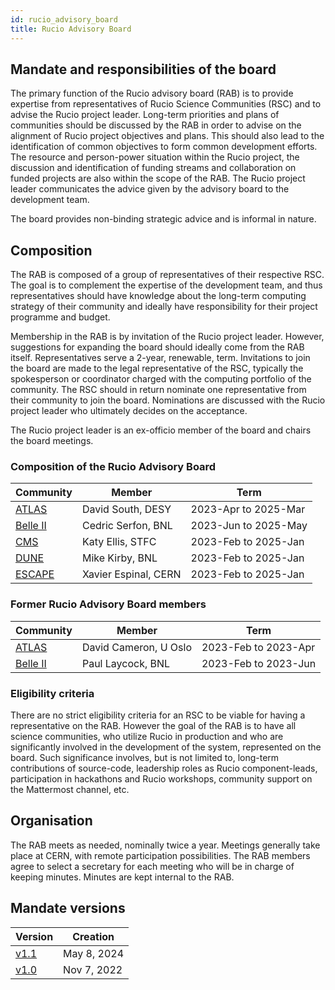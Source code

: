 ```yaml
---
id: rucio_advisory_board
title: Rucio Advisory Board
---
```


## Mandate and responsibilities of the board

The primary function of the Rucio advisory board (RAB) is to provide expertise from
representatives of Rucio Science Communities (RSC) and to advise the Rucio project
leader. Long-term priorities and plans of communities should be discussed by the RAB
in order to advise on the alignment of Rucio project objectives and plans. This should
also lead to the identification of common objectives to form common development
efforts. The resource and person-power situation within the Rucio project, the
discussion and identification of funding streams and collaboration on funded projects
are also within the scope of the RAB. The Rucio project leader communicates the advice
given by the advisory board to the development team.

The board provides non-binding strategic advice and is informal in nature.

## Composition

The RAB is composed of a group of representatives of their respective RSC. The goal is
to complement the expertise of the development team, and thus representatives should
have knowledge about the long-term computing strategy of their community and ideally
have responsibility for their project programme and budget.

Membership in the RAB is by invitation of the Rucio project leader. However,
suggestions for expanding the board should ideally come from the RAB itself.
Representatives serve a 2-year, renewable, term. Invitations to join the board are
made to the legal representative of the RSC, typically the spokesperson or coordinator
charged with the computing portfolio of the community. The RSC should in return
nominate one representative from their community to join the board. Nominations are
discussed with the Rucio project leader who ultimately decides on the acceptance.

The Rucio project leader is an ex-officio member of the board and chairs the
board meetings.

### Composition of the Rucio Advisory Board

| Community                           | Member                | Term                 |
| ----------------------------------- | --------------------- | -------------------- |
| [ATLAS](https://atlas.cern)         | David South, DESY     | 2023-Apr to 2025-Mar |
| [Belle II](https://www.belle2.org)  | Cedric Serfon, BNL    | 2023-Jun to 2025-May |
| [CMS](https://cms.cern)             | Katy Ellis, STFC      | 2023-Feb to 2025-Jan |
| [DUNE](https://www.dunescience.org) | Mike Kirby, BNL       | 2023-Feb to 2025-Jan |
| [ESCAPE](https://projectescape.eu)  | Xavier Espinal, CERN  | 2023-Feb to 2025-Jan |

### Former Rucio Advisory Board members

| Community                           | Member                | Term                 |
| ----------------------------------- | --------------------- | -------------------- |
| [ATLAS](https://atlas.cern)         | David Cameron, U Oslo | 2023-Feb to 2023-Apr |
| [Belle II](https://www.belle2.org)  | Paul Laycock, BNL     | 2023-Feb to 2023-Jun |


### Eligibility criteria

There are no strict eligibility criteria for an RSC to be viable for having a
representative on the RAB. However the goal of the RAB is to have all science
communities, who utilize Rucio in production and who are significantly involved in the
development of the system, represented on the board. Such significance involves, but
is not limited to, long-term contributions of source-code, leadership roles as Rucio
component-leads, participation in hackathons and Rucio workshops, community support on
the Mattermost channel, etc.

## Organisation

The RAB meets as needed, nominally twice a year. Meetings generally take place
at CERN, with remote participation possibilities. The RAB members agree to
select a secretary for each meeting who will be in charge of keeping minutes.
Minutes are kept internal to the RAB.

## Mandate versions

| Version                                                                         | Creation    |
| ------------------------------------------------------------------------------- | ----------- |
| [v1.1](https://rucio.cern.ch/documentation/files/Rucio_Advisory_Board_v1.1.pdf) | May 8, 2024 |
| [v1.0](https://rucio.cern.ch/documentation/files/Rucio_Advisory_Board_v1.0.pdf) | Nov 7, 2022 |
